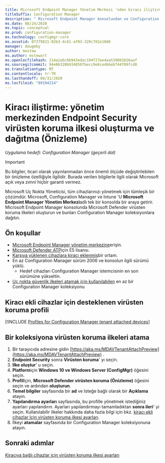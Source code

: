 ```yaml
---
title: Microsoft Endpoint Manager Yönetim Merkezi 'nden kiracı iliştirme ve uç nokta güvenlik virüsten koruma ilkesini dağıtma (Önizleme)
titleSuffix: Configuration Manager
description: " Microsoft Endpoint Manager konsolundan ve Configuration Manager koleksiyonlarında Microsoft Defender virüsten koruma ilkeleri oluşturun ve dağıtın."
ms.date: 08/24/2020
ms.topic: conceptual
ms.prod: configuration-manager
ms.technology: configmgr-core
ms.assetid: 07379821-02b3-4c61-af03-329c782e10d6
manager: dougeby
author: mestew
ms.author: mstewart
ms.openlocfilehash: 214a1ebc6b943edac194f27ee4aa539001026aaf
ms.sourcegitcommit: 94e86320b9340507becc9e6ce4b6eb744f09fcd8
ms.translationtype: MT
ms.contentlocale: tr-TR
ms.lasthandoff: 08/31/2020
ms.locfileid: "89194214"
---
```

# <a name="tenant-attach-create-and-deploy-endpoint-security-antivirus-policy-from-the-admin-center-preview"></a><a name="bkmk_atp"></a> Kiracı iliştirme: yönetim merkezinden Endpoint Security virüsten koruma ilkesi oluşturma ve dağıtma (Önizleme)
<!--5691658-->
*Uygulama hedefi: Configuration Manager (geçerli dal)*

> [!Important]
> Bu bilgiler, ticari olarak yayınlanmadan önce önemli ölçüde değiştirilebilen bir önizleme özelliğiyle ilgilidir. Burada verilen bilgilerle ilgili olarak Microsoft açık veya zımni hiçbir garanti vermez. 

Microsoft Uç Nokta Yöneticisi, tüm cihazlarınızı yönetmek için tümleşik bir çözümdür. Microsoft, Configuration Manager ve Intune 'U **Microsoft Endpoint Manager Yönetim Merkezi**adlı tek bir konsolda bir araya getirir. Microsoft Endpoint Manager konsolunda Microsoft Defender virüsten koruma ilkeleri oluşturun ve bunları Configuration Manager koleksiyonlara dağıtın.


## <a name="prerequisites"></a>Ön koşullar

- [Microsoft Endpoint Manager yönetim merkezine](https://endpoint.microsoft.com/)erişin.
- [Microsoft Defender ATP](/windows/security/threat-protection/microsoft-defender-atp/minimum-requirements#licensing-requirements)için E5 lisansı.
- [Karşıya yüklenen cihazlara kiracı eklenmiş](device-sync-actions.md)bir ortam.
- En az Configuration Manager sürüm 2006 ve konsolun ilgili sürümü yüklü.
   - Hedef cihazları Configuration Manager istemcisinin en son sürümüne yükseltin.
- [Uç nokta güvenlik ilkeleri atamak için kullanılabilen](atp-onboard.md#bkmk_collections) en az bir Configuration Manager koleksiyonu

## <a name="supported-antivirus-profile-for-tenant-attached-devices"></a>Kiracı ekli cihazlar için desteklenen virüsten koruma profili

[!INCLUDE [Profiles for Configuration Manager tenant attached devices](../../intune/protect/includes/configmgr-antivirus-profiles.md)]

## <a name="assign-antivirus-policies-to-a-collection"></a>Bir koleksiyona virüsten koruma ilkeleri atama

1. Bir tarayıcıda adresine gidin [https://aka.ms/MDAVTenantAttachPreview](https://aka.ms/MDAVTenantAttachPreview) .
1. **Endpoint Security** sonra **Virüsten koruma**' yı seçin.
1. **Ilke oluştur**' u seçin.
1. **Platform**için **Windows 10 ve Windows Server (ConfigMgr)** öğesini seçin.
1. **Profil**Için, **Microsoft Defender virüsten koruma (Önizleme)** öğesini seçin ve ardından **oluşturun**.
1. **Temel bilgiler** sayfasında bir **ad** ve Isteğe bağlı olarak bir **Açıklama** atayın.
1. **Yapılandırma ayarları** sayfasında, bu profille yönetmek istediğiniz ayarları yapılandırın. Ayarları yapılandırmayı tamamladıktan **sonra ileri**' yi seçin. Kullanılabilir ilkeler hakkında daha fazla bilgi için bkz. [kiracı ekli cihazlar Için virüsten koruma ilkesi ayarları](../../intune/protect/antivirus-microsoft-defender-settings-windows-tenant-attach.md?toc=/mem/configmgr/tenant-attach/toc.json&bc=/mem/configmgr/tenant-attach/breadcrumb/toc.json).
1. İlkeyi **atamalar** sayfasında bir Configuration Manager koleksiyonuna atayın.

## <a name="next-steps"></a>Sonraki adımlar

[Kiracıya bağlı cihazlar için virüsten koruma ilkesi ayarları](../../intune/protect/antivirus-microsoft-defender-settings-windows-tenant-attach.md?toc=/mem/configmgr/tenant-attach/toc.json&bc=/mem/configmgr/tenant-attach/breadcrumb/toc.json)